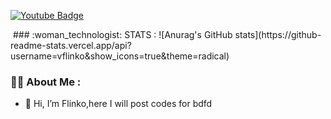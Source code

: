 

<a href="https://youtube.com/channel/UC6wxUUCcg25HadmXsjgeklg"> <img src="https://img.shields.io/badge/YouTube-red?style=for-the-badge&logo=youtube&logoColor=white" alt="Youtube Badge"/> </a>

<img src="https://komarev.com/ghpvc/?username=vflinko&style=flat-square&color=blue" alt=""/>
### :woman_technologist: STATS :
![Anurag's GitHub stats](https://github-readme-stats.vercel.app/api?username=vflinko&show_icons=true&theme=radical)

### :woman_technologist: About Me :
- 👋 Hi, I’m Flinko,here I will post codes for bdfd

<!---
vflinko/vflinko is a ✨ special ✨ repository because its `README.md` 
--->
